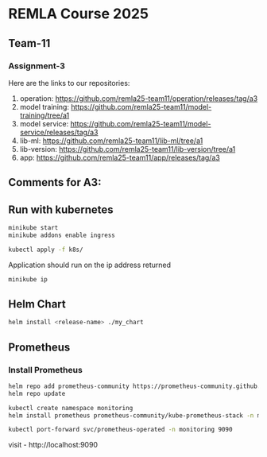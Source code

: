# REMLA Course 2025  
## Team-11 
### Assignment-3  

Here are the links to our repositories:

1. operation: https://github.com/remla25-team11/operation/releases/tag/a3 
2. model training: https://github.com/remla25-team11/model-training/tree/a1
3. model service: https://github.com/remla25-team11/model-service/releases/tag/a3
4. lib-ml: https://github.com/remla25-team11/lib-ml/tree/a1
5. lib-version: https://github.com/remla25-team11/lib-version/tree/a1
6. app: https://github.com/remla25-team11/app/releases/tag/a3

## Comments for A3: 

## Run with kubernetes

```bash
minikube start
minikube addons enable ingress
```
```bash
kubectl apply -f k8s/
```
Application should run on the ip address returned
```bash
minikube ip 
```


## Helm Chart
```bash
helm install <release-name> ./my_chart
```

## Prometheus 

### Install Prometheus

```bash
helm repo add prometheus-community https://prometheus-community.github.io/helm-charts
helm repo update

kubectl create namespace monitoring
helm install prometheus prometheus-community/kube-prometheus-stack -n monitoring
```

```bash
kubectl port-forward svc/prometheus-operated -n monitoring 9090
```

visit - http://localhost:9090
